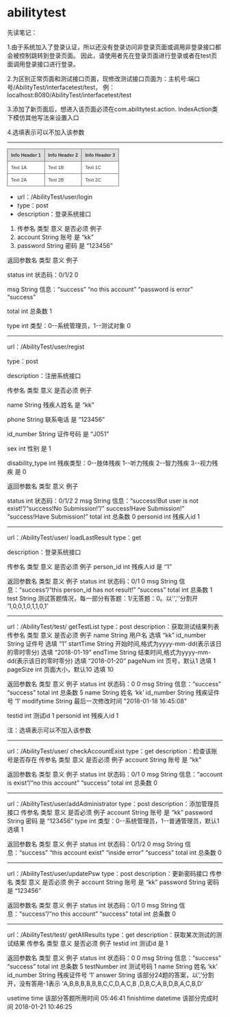 <!-- CSS goes in the document HEAD or added to your external stylesheet -->
<style type="text/css">
    table.gridtable {
        font-family: verdana,arial,sans-serif;
        font-size:11px;
        color:#333333;
        border-width: 1px;
        border-color: #666666;
        border-collapse: collapse;
    }
    table.gridtable th {
        border-width: 1px;
        padding: 8px;
        border-style: solid;
        border-color: #666666;
        background-color: #dedede;
    }
    table.gridtable td {
        border-width: 1px;
        padding: 8px;
        border-style: solid;
        border-color: #666666;
        background-color: #ffffff;
    }
</style>
# abilitytest

先读笔记：

1.由于系统加入了登录认证，所以还没有登录访问非登录页面或调用非登录接口都会被控制跳转到登录页面。
因此，请使用者先在登录页面进行登录或者在test页面调用登录接口进行登录。

2.为区别正常页面和测试接口页面，现修改测试接口页面为：主机号:端口号/AbilityTest/interfacetest/test，
例：localhost:8080/AbilityTest/interfacetest/test

3.添加了新页面后，想进入该页面必须在com.abilitytest.action. IndexAction类下模仿其他写法来设置入口

4.选填表示可以不加入该参数





--------------------------------------------------------------------------------------------------------------------------------

<!-- Table goes in the document BODY -->
<table class="gridtable">
    <tr>
        <th>Info Header 1</th><th>Info Header 2</th><th>Info Header 3</th>
    </tr>
    <tr>
        <td>Text 1A</td><td>Text 1B</td><td>Text 1C</td>
    </tr>
    <tr>
        <td>Text 2A</td><td>Text 2B</td><td>Text 2C</td>
    </tr>
</table>


<ul>
    <li>url：/AbilityTest/user/login</li>
    <li>type：post</li>
    <li>description：登录系统接口</li>
</ul>

<ol>
    <li>传参名	     类型	     意义	    是否必须	 例子</li>
    <li>account	     String	     账号	    是	        “kk”</li>
    <li>password     String	     密码	    是	       “123456”</li>
</ol>



返回参数名	类型	     意义	                                例子

status	        int	    状态码：0/1/2	                         0

msg	       String       信息：“success”
 “no this account”
“password is error”	               “success”

total	        int	    总条数	                                 1

type	        int	    类型：0--系统管理员，1--测试对象	         0





-------------------------------------------------------------------------------------------------------------------------------



url：/AbilityTest/user/regist

type：post

description：注册系统接口

传参名	             类型	   意义	               是否必须	 例子

name	            String	残疾人姓名	         是	“kk”

phone	            String	联系电话	         是	“123456”

id_number           String	证件号码	         是	“J051”

sex	            int	        性别	                 是	  1

disability_type	    int	        残疾类型：0--肢体残疾
1--听力残疾
2--智力残疾
3--视力残疾	  是	  0



返回参数名	类型	意义	例子

status	int	状态码：0/1/2	2
msg	String	信息：“success!But user is not exist!”/“success!No Submission!”/” success!Have Submission!”	“success!Have Submission!”
total	int	总条数	0
personid	int	残疾人id	1



--------------------------------------------------------------------------------------------------------------------------------------------------------------

url：/AbilityTest/user/ loadLastResult
type：get

description：登录系统接口

传参名	类型	意义	是否必须	例子
person_id	int	残疾人id	是	“1”

返回参数名	类型	意义	例子
status	int	状态码：0/1	0
msg	String	信息：“success”/“this person_id has not result!”	“success”
total	int	总条数	1
test	String	测试答题情况，每一部分有答题：1/无答题：0。以'',''分割开	‘1,0,0,1,0,1,1,0,1’



--------------------------------------------------------------------------------------------------------------------------------------------------------------

url：/AbilityTest/test/ getTestList
type：post
description：获取测试结果列表
传参名	类型	意义	是否必须	例子
name	String	用户名 	选填	“kk”
id_number	String	证件号 	选填	“1”
startTime	String	开始时间,格式为yyyy-mm-dd(表示该日的零时零分)	选填	“2018-01-19”
endTime	String	结束时间,格式为yyyy-mm-dd(表示该日的零时零分)	选填	“2018-01-20”
pageNum	int	页号，默认1	选填	1
pageSize	int	页面大小，默认10	选填	10

返回参数名	类型	意义	例子
status	int	状态码：0	0
msg	String	信息：“success”	“success”
total	int	总条数	5
name	String	姓名	‘kk’
id_number	String	残疾证件号	‘1’
modifytime
String	最后一次修改时间	"2018-01-18 16:45:08"

testid	int	测试id	1
personid	int	残疾人id	1

注：选填表示可以不加入该参数



--------------------------------------------------------------------------------------------------------------------------------------------------------------
url：/AbilityTest/user/ checkAccountExist
type：get
description：检查该账号是否存在
传参名	类型	意义	是否必须	例子
account	String	账号	是	“kk”

返回参数名	类型	意义	例子
status	int	状态码：0/1	0
msg	String	信息：“account is exist”/“no this account”	“success”
total	int	总条数	0



--------------------------------------------------------------------------------------------------------------------------------------------------------------
url：/AbilityTest/user/addAdministrator
type：post
description：添加管理员接口
传参名	类型	意义	是否必须	例子
account	String	账号	是	“kk”
password	String	密码	是	“123456”
type	int	类型：0--系统管理员，1--普通管理员，默认1	选填	1

返回参数名	类型	意义	例子
status	int	状态码：0/1/2	0
msg	String	信息：“success”
“this account exist”
“inside error”	“success”
total	int	总条数	0



--------------------------------------------------------------------------------------------------------------------------------------------------------------
url：/AbilityTest/user/updatePsw
type：post
description：更新密码接口
传参名	类型	意义	是否必须	例子
account	String	账号	是	“kk”
password	String	密码	是	“123456”

返回参数名	类型	意义	例子
status	int	状态码：0/1	0
msg	String	信息：“success”/“no this account”	“success”
total	int	总条数	0


--------------------------------------------------------------------------------------------------------------------------------------------------------------

url：/AbilityTest/test/ getAllResults
type：get
description：获取某次测试的测试结果
传参名	类型	意义	是否必须	例子
testid	int	测试id 	是	1

返回参数名	类型	意义	例子
status	int	状态码：0	0
msg	String	信息：“success”	“success”
total	int	总条数	5
testNumber	int	测试号码	1
name	String	姓名	‘kk’
id_number	String	残疾证件号	‘1’
answer	String	该部分24题的答案，以’,’分割开，没有答用-1表示	‘A,B,B,B,B,B,B,C,C,D,A,C,B
,D,B,C,A,B,D,B,A,C,B,D‘

usetime	time	该部分答题所用时间	05:46:41
finishtime	datetime	该部分完成时间	2018-01-21 10:46:25

